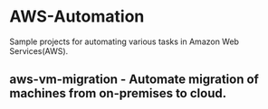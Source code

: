 # AWS-Automation

Sample projects for automating various tasks in Amazon Web Services(AWS).

## aws-vm-migration - Automate migration of machines from on-premises to cloud.

